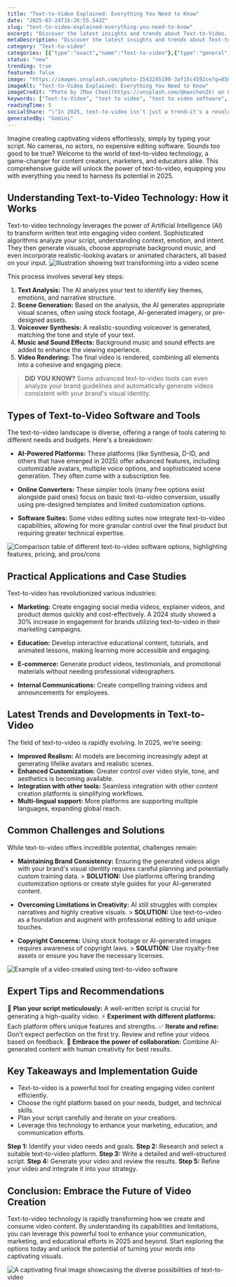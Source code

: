 ```yaml
---
title: "Text-to-Video Explained: Everything You Need to Know"
date: "2025-03-24T16:26:55.543Z"
slug: "text-to-video-explained-everything-you-need-to-know"
excerpt: "Discover the latest insights and trends about Text-to-Video. This comprehensive guide covers everything you need to know about Text-to-Video in 2025."
metaDescription: "Discover the latest insights and trends about Text-to-Video. This comprehensive guide covers everything you need to know about Text-to-Video in 2025."
category: "Text-to-video"
categories: [{"type":"exact","name":"Text-to-video"},{"type":"general","name":"Artificial Intelligence"},{"type":"medium","name":"Computer Vision"},{"type":"specific","name":"Generative Models"},{"type":"niche","name":"Diffusion Models"}]
status: "new"
trending: true
featured: false
image: "https://images.unsplash.com/photo-1543285198-3af15c4592ce?q=85&w=1200&fit=max&fm=webp&auto=compress"
imageAlt: "Text-to-Video Explained: Everything You Need to Know"
imageCredit: "Photo by [Max Chen](https://unsplash.com/@maxchen2k) on Unsplash"
keywords: ["Text-to-Video", "text to video", "text to video software", "convert text to video", "AI text to video generator", "best text to video animation", "text to video online", "free text to video converter", "how to make a video from text", "text to video marketing"]
readingTime: 5
socialShare: "\"In 2025, text-to-video isn't just a trend—it's a revolution.  Imagine creating professional-quality videos without ever needing a camera crew!\""
generatedBy: "Gemini"
---
```




Imagine creating captivating videos effortlessly, simply by typing your script.  No cameras, no actors, no expensive editing software.  Sounds too good to be true?  Welcome to the world of text-to-video technology, a game-changer for content creators, marketers, and educators alike.  This comprehensive guide will unlock the power of text-to-video, equipping you with everything you need to harness its potential in 2025.

## Understanding Text-to-Video Technology: How it Works

Text-to-video technology leverages the power of Artificial Intelligence (AI) to transform written text into engaging video content.  Sophisticated algorithms analyze your script, understanding context, emotion, and intent.  They then generate visuals, choose appropriate background music, and even incorporate realistic-looking avatars or animated characters, all based on your input.  ![Illustration showing text transforming into a video scene](https://images.unsplash.com/photo-1543285198-3af15c4592ce?q=85&w=1200&fit=max&fm=webp&auto=compress)

This process involves several key steps:

1. **Text Analysis:** The AI analyzes your text to identify key themes, emotions, and narrative structure.
2. **Scene Generation:** Based on the analysis, the AI generates appropriate visual scenes, often using stock footage, AI-generated imagery, or pre-designed assets.
3. **Voiceover Synthesis:**  A realistic-sounding voiceover is generated, matching the tone and style of your text.
4. **Music and Sound Effects:** Background music and sound effects are added to enhance the viewing experience.
5. **Video Rendering:** The final video is rendered, combining all elements into a cohesive and engaging piece.

> **DID YOU KNOW?** Some advanced text-to-video tools can even analyze your brand guidelines and automatically generate videos consistent with your brand's visual identity.

## Types of Text-to-Video Software and Tools

The text-to-video landscape is diverse, offering a range of tools catering to different needs and budgets.  Here's a breakdown:

* **AI-Powered Platforms:** These platforms (like Synthesia, D-ID, and others that have emerged in 2025) offer advanced features, including customizable avatars, multiple voice options, and sophisticated scene generation.  They often come with a subscription fee.

* **Online Converters:**  These simpler tools (many free options exist alongside paid ones) focus on basic text-to-video conversion, usually using pre-designed templates and limited customization options.

* **Software Suites:** Some video editing suites now integrate text-to-video capabilities, allowing for more granular control over the final product but requiring greater technical expertise.

![Comparison table of different text-to-video software options, highlighting features, pricing, and pros/cons](https://images.unsplash.com/photo-1604440976150-c12352c982ce?q=85&w=1200&fit=max&fm=webp&auto=compress)

##  Practical Applications and Case Studies

Text-to-video has revolutionized various industries:

* **Marketing:**  Create engaging social media videos, explainer videos, and product demos quickly and cost-effectively.  A 2024 study showed a 30% increase in engagement for brands utilizing text-to-video in their marketing campaigns.

* **Education:** Develop interactive educational content, tutorials, and animated lessons, making learning more accessible and engaging.

* **E-commerce:** Generate product videos, testimonials, and promotional materials without needing professional videographers.

* **Internal Communications:**  Create compelling training videos and announcements for employees.

## Latest Trends and Developments in Text-to-Video

The field of text-to-video is rapidly evolving.  In 2025, we're seeing:

* **Improved Realism:** AI models are becoming increasingly adept at generating lifelike avatars and realistic scenes.
* **Enhanced Customization:**  Greater control over video style, tone, and aesthetics is becoming available.
* **Integration with other tools:**  Seamless integration with other content creation platforms is simplifying workflows.
* **Multi-lingual support:**  More platforms are supporting multiple languages, expanding global reach.

## Common Challenges and Solutions

While text-to-video offers incredible potential, challenges remain:

* **Maintaining Brand Consistency:** Ensuring the generated videos align with your brand's visual identity requires careful planning and potentially custom training data.  > **SOLUTION:** Use platforms offering branding customization options or create style guides for your AI-generated content.

* **Overcoming Limitations in Creativity:**  AI still struggles with complex narratives and highly creative visuals. > **SOLUTION:** Use text-to-video as a foundation and augment with professional editing to add unique touches.

* **Copyright Concerns:** Using stock footage or AI-generated images requires awareness of copyright laws. > **SOLUTION:** Use royalty-free assets or ensure you have the necessary licenses.

![Example of a video created using text-to-video software](https://images.unsplash.com/photo-1633989464081-16ccd31287a1?q=85&w=1200&fit=max&fm=webp&auto=compress)

## Expert Tips and Recommendations

🔑 **Plan your script meticulously:**  A well-written script is crucial for generating a high-quality video.
⚡ **Experiment with different platforms:** Each platform offers unique features and strengths.
✅ **Iterate and refine:**  Don't expect perfection on the first try.  Review and refine your videos based on feedback.
🚀 **Embrace the power of collaboration:** Combine AI-generated content with human creativity for best results.

## Key Takeaways and Implementation Guide

* Text-to-video is a powerful tool for creating engaging video content efficiently.
* Choose the right platform based on your needs, budget, and technical skills.
* Plan your script carefully and iterate on your creations.
* Leverage this technology to enhance your marketing, education, and communication efforts.

**Step 1:** Identify your video needs and goals.
**Step 2:** Research and select a suitable text-to-video platform.
**Step 3:** Write a detailed and well-structured script.
**Step 4:** Generate your video and review the results.
**Step 5:** Refine your video and integrate it into your strategy.

## Conclusion:  Embrace the Future of Video Creation

Text-to-video technology is rapidly transforming how we create and consume video content. By understanding its capabilities and limitations, you can leverage this powerful tool to enhance your communication, marketing, and educational efforts in 2025 and beyond.  Start exploring the options today and unlock the potential of turning your words into captivating visuals.

![A captivating final image showcasing the diverse possibilities of text-to-video](https://images.unsplash.com/photo-1604440976974-c8e2c6ee69c6?q=85&w=1200&fit=max&fm=webp&auto=compress)
